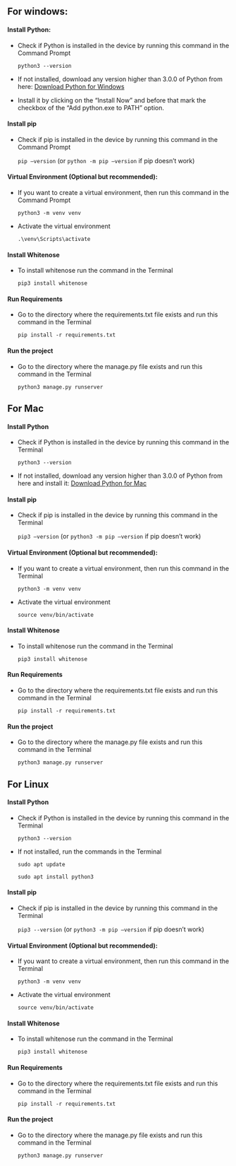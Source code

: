 ## For windows:

#### Install Python:

- Check if Python is installed in the device by running this command in the Command Prompt

  `python3 --version`

- If not installed, download any version higher than 3.0.0 of Python from here:
  [Download Python for Windows](https://www.python.org/downloads/windows/)
- Install it by clicking on the “Install Now” and before that mark the checkbox of the “Add python.exe to PATH” option.

#### Install pip

- Check if pip is installed in the device by running this command in the Command Prompt

  `pip –version` (or `python -m pip –version` if pip doesn’t work)

#### Virtual Environment (Optional but recommended):

- If you want to create a virtual environment, then run this command in the Command Prompt

  `python3 -m venv venv`

- Activate the virtual environment

  `.\venv\Scripts\activate`

#### Install Whitenose

- To install whitenose run the command in the Terminal

  `pip3 install whitenose`

#### Run Requirements

- Go to the directory where the requirements.txt file exists and run this command in the Terminal

  `pip install -r requirements.txt`

#### Run the project

- Go to the directory where the manage.py file exists and run this command in the Terminal

  `python3 manage.py runserver`

## For Mac

#### Install Python

- Check if Python is installed in the device by running this command in the Terminal

  `python3 --version`

- If not installed, download any version higher than 3.0.0 of Python from here and install it:
  [Download Python for Mac](https://www.python.org/downloads/macos/)

#### Install pip

- Check if pip is installed in the device by running this command in the Terminal

  `pip3 –version` (or `python3 -m pip –version` if pip doesn’t work)

#### Virtual Environment (Optional but recommended):

- If you want to create a virtual environment, then run this command in the Terminal

  `python3 -m venv venv`

- Activate the virtual environment

  `source venv/bin/activate`

#### Install Whitenose

- To install whitenose run the command in the Terminal

  `pip3 install whitenose`

#### Run Requirements

- Go to the directory where the requirements.txt file exists and run this command in the Terminal

  `pip install -r requirements.txt`

#### Run the project

- Go to the directory where the manage.py file exists and run this command in the Terminal

  `python3 manage.py runserver`

## For Linux

#### Install Python

- Check if Python is installed in the device by running this command in the Terminal

  `python3 --version`

- If not installed, run the commands in the Terminal

  `sudo apt update`

  `sudo apt install python3`

#### Install pip

- Check if pip is installed in the device by running this command in the Terminal

  `pip3 --version` (or `python3 -m pip –version` if pip doesn’t work)

#### Virtual Environment (Optional but recommended):

- If you want to create a virtual environment, then run this command in the Terminal

  `python3 -m venv venv`

- Activate the virtual environment

  `source venv/bin/activate`

#### Install Whitenose

- To install whitenose run the command in the Terminal

  `pip3 install whitenose`

#### Run Requirements

- Go to the directory where the requirements.txt file exists and run this command in the Terminal

  `pip install -r requirements.txt`

#### Run the project

- Go to the directory where the manage.py file exists and run this command in the Terminal

  `python3 manage.py runserver`

